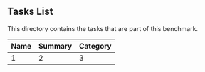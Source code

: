 ## Tasks List 

This directory contains the tasks that are part of this benchmark. 


Name | Summary | Category
---- | ----------- | --------
 1  |   2   |   3